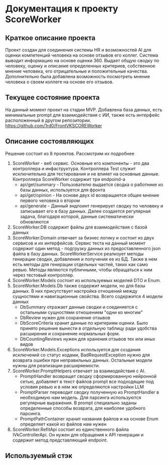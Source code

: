 # Документация к проекту ScoreWorker

## Краткое описание проекта

Проект создан для соединения системы HR и возможностей AI для оценки компетенций человека на основе отзывов его коллег.
Система выводит информацию на основе оценки 360. Выдает общую сводку по человеку, оценку и описание определенных критериев, собственное мнение человека,
его отрицательные и положительные качества. Дополнительно была добавлена возможность посмотреть мнение человека о своем коллеге на основе его отзывов.

## Текущее состояние проекта

На данный момент проект на стадии MVP. Добавлена база данных, есть минимальные prompt для взаимодействия с ИИ, также есть интерфейс расположенный в другом репозитории. 
https://github.com/1rd0/FrontVKSCOREWorker

## Описание состоявляющих

Решение состоит из 8 проектов. Рассмотрим их подробнее
1. ScoreWorker - веб сервис. Основные его компоненты - это два контроллера и инфаструктура. Контроллера Test служит исключительно для тестирования и не влияет на основные данные. Контроллера ScoreWorker содержит три endpoind-а
   - api/get/summary - Пользователю выдается сводка о работнике из базы данных, используется для фронта
   - api/get/opinion - На основе двух id возвращается общее мнение первого человека о втором
   - api/generate - Данный эндпоинт генерирует сводку по человеку и записывает его в базу данных. Далее создается регулярная задача, благодаря которой, данные систематически обновляются
2. ScoreWorker.DB содержит файлы для взаимодействия с базой данных
3. ScoreWorker.Domain отвечает за бизнес логику и состоит из двух сервисов и их интерфейсов. Сервис теста на данный момент содержит один метод - подгрузку данных из предоставленного json файла в базу данных. ScoreWorkerService реализует методы генирации сводки, добавления и получения ее из БД. Также в нем есть методы для генирации отдельных частей, таких как само ревью. Методы являются публичными, чтобы обращаться к ним через тестовый контроллер.
4. ScoreWorker.Models состоит из используемых моделей DTO и Enum.
5. ScoreWorker.Models.Db также содержит модели, но для базы данных. В них присутствует настройка отношений между сущностями и навигационные свойства. Всего содержится 4 модели данных
   - DbSummary отражает данные сводки и соединяется с остальными сущностями отношением "одни ко многим"
   - DbReview нужен для сохранение отзывов
   - DbScoreCriteria хранит данные по критериям оценки. Было принято решение вынести в отдельную таблицу ради удобства расширения и сохранение нормальных форм.
   - DbCountingReviews нужен для хранения отзывов тех или иных видов
6. ScoreWorker.Models.Exceptions используется для создания исключений со статус кодами, BadRequestException нужно для возврата ошибки при неправильных данных. Остальные модели нужны для реализации расширяемости.
7. ScoreWorker.PromptHelpers отвечает за взаимодействия с AI.
   - PromptHandler возвращет сводку сформированную нейронной сетью, добавляет в текст файлов prompt все подходящие под условия ревью и в нем же определяются настройки LLM
   - PromptParser переводит сводку полученную из PromptHandler в необходимую нам модель. Для парсинга используются регулярные выражения. В prompt специально заданы определенные способы возврата, для наиболее удобного парсинга.
   - PromptPathContainer хранит названия файлов и на основе Enum определяет какой из файлов нам нужен
8. ScoreWorker.RefitApi состоит из единственного файла IVkControllerApi. Он нужен для обращения к API генерации и содержит метод представляющий endpoint.

## Используемый стэк



